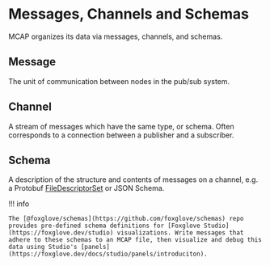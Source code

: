 # Messages, Channels and Schemas

MCAP organizes its data via messages, channels, and schemas.

## Message

The unit of communication between nodes in the pub/sub system.

## Channel

A stream of messages which have the same type, or schema. Often corresponds to a connection between a publisher and a subscriber.

## Schema

A description of the structure and contents of messages on a channel, e.g. a Protobuf [FileDescriptorSet](https://developers.google.com/protocol-buffers/docs/reference/java/com/google/protobuf/DescriptorProtos.FileDescriptorSet) or JSON Schema.

!!! info

    The [@foxglove/schemas](https://github.com/foxglove/schemas) repo provides pre-defined schema definitions for [Foxglove Studio](https://foxglove.dev/studio) visualizations. Write messages that adhere to these schemas to an MCAP file, then visualize and debug this data using Studio's [panels](https://foxglove.dev/docs/studio/panels/introduciton).
